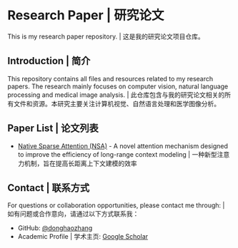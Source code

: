 # Research Paper | 研究论文

This is my research paper repository. | 这是我的研究论文项目仓库。

## Introduction | 简介

This repository contains all files and resources related to my research papers. The research mainly focuses on computer vision, natural language processing and medical image analysis. | 此仓库包含与我的研究论文相关的所有文件和资源。本研究主要关注计算机视觉、自然语言处理和医学图像分析。

## Paper List | 论文列表

- [Native Sparse Attention (NSA)](https://donghaozhang.github.io/research-paper/nsa.html) - A novel attention mechanism designed to improve the efficiency of long-range context modeling | 一种新型注意力机制，旨在提高长距离上下文建模的效率

## Contact | 联系方式

For questions or collaboration opportunities, please contact me through: | 如有问题或合作意向，请通过以下方式联系我：
- GitHub: [@donghaozhang](https://github.com/donghaozhang)
- Academic Profile | 学术主页: [Google Scholar](https://scholar.google.com/citations?user=9CBsKm0AAAAJ&hl=en) 